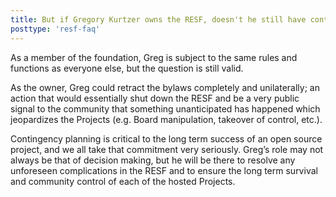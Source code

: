 ```yaml
---
title: But if Gregory Kurtzer owns the RESF, doesn't he still have control over it?
posttype: 'resf-faq'
---
```


As a member of the foundation, Greg is subject to the same rules and functions as everyone else, but the question is still valid.

As the owner, Greg could retract the bylaws completely and unilaterally; an action that would essentially shut down the RESF and be a very public signal to the community that something unanticipated has happened which jeopardizes the Projects (e.g. Board manipulation, takeover of control, etc.).

Contingency planning is critical to the long term success of an open source project, and we all take that commitment very seriously. Greg’s role may not always be that of decision making, but he will be there to resolve any unforeseen complications in the RESF and to ensure the long term survival and community control of each of the hosted Projects.